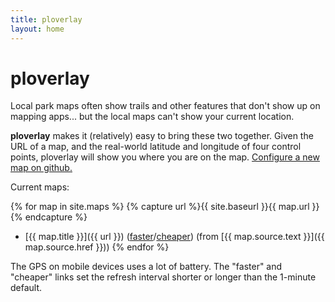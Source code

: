 ```yaml
---
title: ploverlay
layout: home
---
```


# ploverlay

Local park maps often show trails and other features that don't show up on mapping apps...
but the local maps can't show your current location.

**ploverlay** makes it (relatively) easy to bring these two together.
Given the URL of a map, and the real-world latitude and longitude of four control points,
ploverlay will show you where you are on the map.
[Configure a new map on github.](https://github.com/mccalluc/ploverlay)

Current maps:

{% for map in site.maps %}
{% capture url %}{{ site.baseurl }}{{ map.url }}{% endcapture %}
- [{{ map.title }}]({{ url }}) ([faster]({{url}}?refresh=10)/[cheaper]({{url}}?refresh=600)) (from [{{ map.source.text }}]({{ map.source.href }}))
{% endfor %}

The GPS on mobile devices uses a lot of battery. The "faster" and "cheaper" links set the refresh interval shorter or longer than the 1-minute default.
